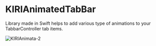 # KIRIAnimatedTabBar
Library made in Swift helps to add various type of animations to your TabbarController tab items. 

![KIRIAnimata-2](https://user-images.githubusercontent.com/8666236/54086857-708b7b00-4373-11e9-8d4d-009d46fecdfb.png)
